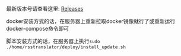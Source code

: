 最新版本号请查看这里: [Releases](https://github.com/rss-translator/RSS-Translator/releases)

docker安装方式的话，在服务器上重新拉取docker镜像就行了或重新运行docker-compose命令即可

脚本安装方式的话，在服务器上执行`sudo ./home/rsstranslator/deploy/install_update.sh`